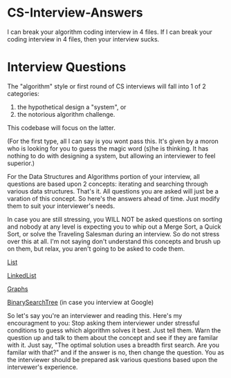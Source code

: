 # CS-Interview-Answers
I can break your algorithm coding interview in 4 files. If I can break your coding interview in 4 files, then your interview sucks. 

# Interview Questions
The "algorithm" style or first round of CS interviews will fall into 1 of 2 categories: 
 1. the hypothetical design a "system", or
 2. the notorious algorithm challenge. 

This codebase will focus on the latter.  

(For the first type, all I can say is you wont pass this. It's given by a moron who is looking for you to guess the magic word (s)he is thinking. It has nothing to do with designing a system, but allowing an interviewer to feel superior.) 

For the Data Structures and Algorithms portion of your interview, all questions are based upon 2 concepts: iterating and searching through various data structures. That's it. All questions you are asked will just be a varation of this concept. So here's the answers ahead of time. Just modify them to suit your interviewer's needs. 

In case you are still stressing, you WILL NOT be asked questions on sorting and nobody at any level is expecting you to whip out a Merge Sort, a Quick Sort, or solve the Traveling Salesman during an interview. So do not stress over this at all. I'm not saying don't understand this concepts and brush up on them, but relax, you aren't going to be asked to code them.


[List](https://github.com/musselwhizzle/CS-Interview-Answers/blob/master/app/src/test/java/com/joshua/interviewanswers/List.kt)

[LinkedList](https://github.com/musselwhizzle/CS-Interview-Answers/blob/master/app/src/test/java/com/joshua/interviewanswers/LinkedList.kt)

[Graphs](https://github.com/musselwhizzle/CS-Interview-Answers/blob/master/app/src/test/java/com/joshua/interviewanswers/Graph.kt)

[BinarySearchTree](https://github.com/musselwhizzle/CS-Interview-Answers/blob/master/app/src/test/java/com/joshua/interviewanswers/BinarySearchTree.kt) (in case you interview at Google)

So let's say you're an interviewer and reading this. Here's my encouragment to you: Stop asking them interviewer under stressful conditions to guess which algorithm solves it best. Just tell them. Warn the question up and talk to them about the concept and see if they are familar with it. Just say, "The optimal solution uses a breadth first search. Are you familar with that?" and if the answer is no, then change the question. You as the interviewer should be prepared ask various questions based upon the intervewer's experience. 
